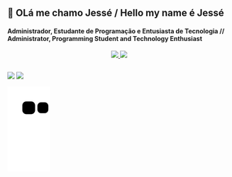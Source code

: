 ## 👋 OLá me chamo Jessé / Hello my name é Jessé
#### Administrador, Estudante de Programação e Entusiasta de Tecnologia // Administrator, Programming Student and Technology Enthusiast
<div align="center">
  <a href="https://github.com/Jesselima22">
  <img height="180em" src="https://github-readme-stats.vercel.app/api?username=Jesselima22&show_icons=true&theme=dracula&include_all_commits=true&count_private=true"/>
  <img height="180em" src="https://github-readme-stats.vercel.app/api/top-langs/?username=Jesselima22&layout=compact&langs_count=7&theme=dracula"/>
</div>
  
  ##
 
<div> 
    
  <a href = "mailto:jsslima22@hotmail.com"><img src="https://img.shields.io/badge/-Gmail-%23333?style=for-the-badge&logo=gmail&logoColor=white" target="_blank"></a>
  <a href="www.linkedin.com/in/jessé-lima-112655116" target="_blank"><img src="https://img.shields.io/badge/-LinkedIn-%230077B5?style=for-the-badge&logo=linkedin&logoColor=white" target="_blank"></a> 
 
  ![Snake animation](https://github.com/rafaballerini/rafaballerini/blob/output/github-contribution-grid-snake.svg)
 
</div>

